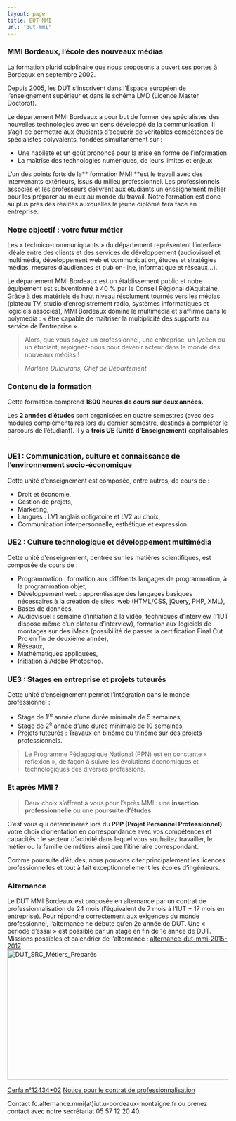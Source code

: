```yaml
---
layout: page
title: BUT MMI
url: 'but-mmi'
---
```


### MMI Bordeaux, l’école des nouveaux médias

La formation pluridisciplinaire que nous proposons a ouvert ses portes à Bordeaux en septembre 2002.

Depuis 2005, les DUT s’inscrivent dans l’Espace européen de l’enseignement supérieur et dans le schéma LMD (Licence Master Doctorat).

Le département MMI Bordeaux a pour but de former des spécialistes des nouvelles technologies avec un sens développé de la communication. Il s’agit de permettre aux étudiants d’acquérir de véritables compétences de spécialistes polyvalents, fondées simultanément sur :

  * Une habileté et un goût prononcé pour la mise en forme de l’information
  * La maîtrise des technologies numériques, de leurs limites et enjeux

L’un des points forts de la** formation MMI **est le travail avec des intervenants extérieurs, issus du milieu professionnel. Les professionnels associés et les professeurs délivrent aux étudiants un enseignement métier pour les préparer au mieux au monde du travail. Notre formation est donc au plus près des réalités auxquelles le jeune diplômé fera face en entreprise.

### Notre objectif : votre futur métier

Les « technico-communiquants » du département représentent l’interface idéale entre des clients et des services de développement (audiovisuel et multimédia, développement web et communication, études et stratégies médias, mesures d’audiences et pub on-line, informatique et réseaux…).

Le département MMI Bordeaux est un établissement public et notre équipement est subventionné à 40 % par le Conseil Régional d’Aquitaine. Grâce à des matériels de haut niveau résolument tournés vers les médias (plateau TV, studio d’enregistrement radio, systèmes informatiques et logiciels associés), MMI Bordeaux domine le multimédia et s’affirme dans le polymédia : « être capable de maîtriser la multiplicité des supports au service de l’entreprise ».

> Alors, que vous soyez un professionnel, une entreprise, un lycéen ou un étudiant, rejoignez-nous pour devenir acteur dans le monde des nouveaux médias !

> _Marlène Dulaurans, Chef de Département_

### Contenu de la formation

Cette formation comprend **1800 heures de cours sur deux années.**

Les **2 années d&rsquo;études** sont organisées en quatre semestres (avec des modules complémentaires lors du dernier semestre, destinés à compléter le parcours de l’étudiant). Il y a **trois UE (Unité d’Enseignement)** capitalisables :

###  **UE1 :** Communication, culture et connaissance de l&rsquo;environnement socio-économique

<p dir="ltr">
  Cette unité d’enseignement est composée, entre autres, de cours de :
</p>

  * Droit et économie,
  * Gestion de projets,
  * Marketing,
  * Langues : LV1 anglais obligatoire et LV2 au choix,
  * Communication interpersonnelle, esthétique et expression.

### **UE2 :** Culture technologique et développement multimédia

<p dir="ltr">
  Cette unité d’enseignement, centrée sur les matières scientifiques, est composée de cours de :
</p>

  * Programmation : formation aux différents langages de programmation, à la programmation objet,
  * Développement web : apprentissage des langages basiques nécessaires à la création de sites  web (HTML/CSS, jQuery, PHP, XML),
  * Bases de données,
  * Audiovisuel : semaine d’initiation à la vidéo, techniques d’interview (l’IUT dispose même d’un plateau d’interview), formation aux logiciels de montages sur des iMacs (possibilité de passer la certification Final Cut Pro en fin de deuxième année),
  * Réseaux,
  * Mathématiques appliquées,
  * Initiation à Adobe Photoshop.

### **UE3 :** Stages en entreprise et projets tuteurés

<p dir="ltr">
  Cette unité d’enseignement permet l&rsquo;intégration dans le monde professionnel :
</p>

  * Stage de 1<sup>re</sup> année d’une durée minimale de 5 semaines,
  * Stage de 2<sup>e</sup> année d’une durée minimale de 10 semaines,
  * Projets tuteurés : Travaux en binôme ou trinôme sur des projets professionnels.

> Le Programme Pédagogique National (PPN) est en constante « réflexion », de façon à suivre les évolutions économiques et technologiques des diverses professions.

### Et après MMI ?

> Deux choix s’offrent à vous pour l’après MMI : une **insertion professionnelle** ou une **poursuite d’études**.

C&rsquo;est vous qui déterminerez lors du **PPP (Projet Personnel Professionnel)** votre choix d’orientation en correspondance avec vos compétences et capacités : le secteur d’activité dans lequel vous souhaitez travailler, le métier ou la famille de métiers ainsi que l’itinéraire correspondant.

Comme poursuite d’études, nous pouvons citer principalement les licences professionnelles et tout à fait exceptionnellement les écoles d’ingénieurs.

### Alternance

Le DUT MMI Bordeaux est proposée en alternance par un contrat de professionnalisation de 24 mois (l’équivalent de 7 mois à l’IUT + 17 mois en entreprise). Pour répondre correctement aux exigences du monde professionnel, l’alternance ne débute qu’en 2e année de DUT. Une « période d’essai » est possible par un stage en fin de 1e année de DUT.
Missions possibles et calendrier de l’alternance : <a href="http://mmibordeaux.com/wp-content/uploads/2012/06/alternance-dut-mmi-2015-2017.pdf">alternance-dut-mmi-2015-2017</a>
<img class="alignnone size-full wp-image-4770" src="http://mmibordeaux.com/wp-content/uploads/2013/05/DUT_SRC_Métiers_Préparés.jpg" alt="DUT_SRC_Métiers_Préparés" width="1053" height="296" />

<a href="http://mmibordeaux.com/wp-content/uploads/2013/05/cerfa_12434-02.pdf">Cerfa n°12434*02</a>
<a href="http://mmibordeaux.com/wp-content/uploads/2013/05/notice_Contrat_Pro_5165001.pdf">Notice pour le contrat de professionnalisation</a>

Contact
fc.alternance.mmi(at)iut.u-bordeaux-montaigne.fr ou prenez contact avec notre secrétariat 05 57 12 20 40.
